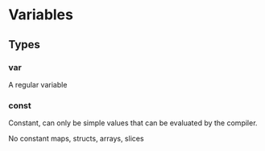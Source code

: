 Variables
=========

Types
-----

### var
A regular variable

### const
Constant, can only be simple values that can be evaluated by the compiler.

No constant maps, structs, arrays, slices

